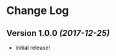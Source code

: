 Change Log
==========

Version 1.0.0 *(2017-12-25)*
----------------------------

* Initial release!